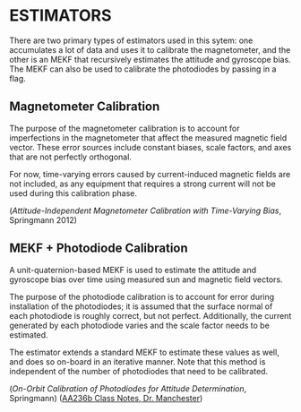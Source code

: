 # ESTIMATORS
There are two primary types of estimators used in this sytem: one accumulates a lot of data and uses it to calibrate the magnetometer, and the other is an MEKF that recursively estimates the attitude and gyroscope bias. The MEKF can also be used to calibrate the photodiodes by passing in a flag. 

## Magnetometer Calibration
The purpose of the magnetometer calibration is to account for imperfections in the magnetometer that affect the measured magnetic field vector. These error sources include constant biases, scale factors, and axes that are not perfectly orthogonal.

For now, time-varying errors caused by current-induced magnetic fields are not included, as any equipment that requires a strong current will not be used during this calibration phase. 

(*Attitude-Independent Magnetometer Calibration
with Time-Varying Bias*, Springmann 2012)

## MEKF + Photodiode Calibration 
A unit-quaternion-based MEKF is used to estimate the attitude and gyroscope bias over time using measured sun and magnetic field vectors.

The purpose of the photodiode calibration is to account for error during installation of the photodiodes; it is assumed that the surface normal of each photodiode is roughly correct, but not perfect. Additionally, the current generated by each photodiode varies and the scale factor needs to be estimated. 

The estimator extends a standard MEKF to estimate these values as well, and does so on-board in an iterative manner. Note that this method is independent of the number of photodiodes that need to be calibrated.

(*On-Orbit Calibration of Photodiodes for Attitude Determination*, Springmann)
([AA236b Class Notes, Dr. Manchester](https://github.com/aa236b-winter-2019/software-simulation/blob/master/References/ADCS%20Lecture%20Notes/Lecture%2012%20-%20MEKF.pdf))